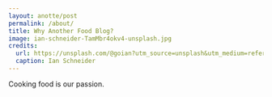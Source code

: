 ```yaml
---
layout: anotte/post
permalink: /about/
title: Why Another Food Blog?
image: ian-schneider-TamMbr4okv4-unsplash.jpg
credits:
  url: https://unsplash.com/@goian?utm_source=unsplash&utm_medium=referral&utm_content=creditCopyText
  caption: Ian Schneider
---
```



Cooking food is our passion.